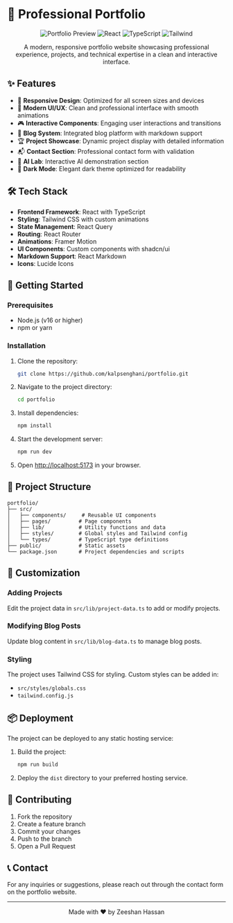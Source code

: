 # 🚀 Professional Portfolio

<div align="center">

![Portfolio Preview](https://img.shields.io/badge/Portfolio-Live-blue)
![React](https://img.shields.io/badge/React-18.2.0-blue)
![TypeScript](https://img.shields.io/badge/TypeScript-5.0.0-blue)
![Tailwind](https://img.shields.io/badge/Tailwind-3.3.0-blue)

A modern, responsive portfolio website showcasing professional experience, projects, and technical expertise in a clean and interactive interface.

</div>

## ✨ Features

- 🎨 **Responsive Design**: Optimized for all screen sizes and devices
- 💫 **Modern UI/UX**: Clean and professional interface with smooth animations
- 🎮 **Interactive Components**: Engaging user interactions and transitions
- 📝 **Blog System**: Integrated blog platform with markdown support
- 🏆 **Project Showcase**: Dynamic project display with detailed information
- 📬 **Contact Section**: Professional contact form with validation
- 🤖 **AI Lab**: Interactive AI demonstration section
- 🌙 **Dark Mode**: Elegant dark theme optimized for readability

## 🛠️ Tech Stack

- **Frontend Framework**: React with TypeScript
- **Styling**: Tailwind CSS with custom animations
- **State Management**: React Query
- **Routing**: React Router
- **Animations**: Framer Motion
- **UI Components**: Custom components with shadcn/ui
- **Markdown Support**: React Markdown
- **Icons**: Lucide Icons

## 🚀 Getting Started

### Prerequisites

- Node.js (v16 or higher)
- npm or yarn

### Installation

1. Clone the repository:

   ```bash
   git clone https://github.com/kalpsenghani/portfolio.git
   ```

2. Navigate to the project directory:

   ```bash
   cd portfolio
   ```

3. Install dependencies:

   ```bash
   npm install
   ```

4. Start the development server:

   ```bash
   npm run dev
   ```

5. Open [http://localhost:5173](http://localhost:5173) in your browser.

## 📁 Project Structure

```
portfolio/
├── src/
│   ├── components/     # Reusable UI components
│   ├── pages/         # Page components
│   ├── lib/           # Utility functions and data
│   ├── styles/        # Global styles and Tailwind config
│   └── types/         # TypeScript type definitions
├── public/            # Static assets
└── package.json       # Project dependencies and scripts
```

## 🎨 Customization

### Adding Projects

Edit the project data in `src/lib/project-data.ts` to add or modify projects.

### Modifying Blog Posts

Update blog content in `src/lib/blog-data.ts` to manage blog posts.

### Styling

The project uses Tailwind CSS for styling. Custom styles can be added in:

- `src/styles/globals.css`
- `tailwind.config.js`

## 📦 Deployment

The project can be deployed to any static hosting service:

1. Build the project:

   ```bash
   npm run build
   ```

2. Deploy the `dist` directory to your preferred hosting service.

## 🤝 Contributing

1. Fork the repository
2. Create a feature branch
3. Commit your changes
4. Push to the branch
5. Open a Pull Request


## 📞 Contact

For any inquiries or suggestions, please reach out through the contact form on the portfolio website.

---

<div align="center">
Made with ❤️ by Zeeshan Hassan
</div>
